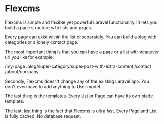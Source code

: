 # Flexcms

Flexcms is simple and flexible yet powerful Laravel functionality.! It lets you build a page structure with lists and pages.

Every page can exist within the list or separately. You can build a blog with categories or a lonely contact page.

The most important thing is that you can have a page or a list with whatever url you like for example:

/my-page
/blog/super-category/super-post-with-extra-content
/contact
/about/company

Secondly, Flexcms doesn't change any of the existing Laravel app. You don't even have to add anything to User model.

The last thing is the templates. Every List or Page can have its own blade template.

The last, last thing is the fact that Flexcms is ultra fast. Every Page and List is fully cached. No database request.
